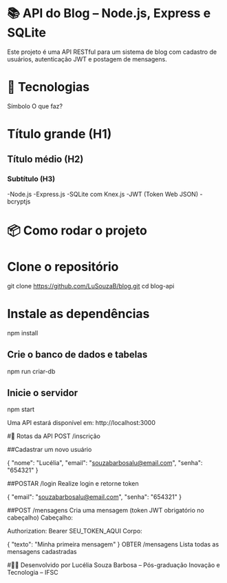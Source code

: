 # 📚 API do Blog – Node.js, Express e SQLite

Este projeto é uma API RESTful para um sistema de blog com cadastro de usuários, autenticação JWT e postagem de mensagens.

# 🚀 Tecnologias
Símbolo	O que faz?
#	Título grande (H1)
##	Título médio (H2)
###	Subtítulo (H3)
-Node.js
-Express.js
-SQLite com Knex.js
-JWT (Token Web JSON)
-bcryptjs

# 📦 Como rodar o projeto
# Clone o repositório
git clone https://github.com/LuSouzaB/blog.git
cd blog-api

# Instale as dependências
npm install

## Crie o banco de dados e tabelas
npm run criar-db

## Inicie o servidor
npm start

Uma API estará disponível em: http://localhost:3000

#🔐 Rotas da API
POST /inscrição

##Cadastrar um novo usuário

{
  "nome": "Lucélia",
  "email": "souzabarbosalu@email.com",
  "senha": "654321"
}

##POSTAR /login
Realize login e retorne token

{
  "email": "souzabarbosalu@email.com",
  "senha": "654321"
}

##POST /mensagens
Cria uma mensagem (token JWT obrigatório no cabeçalho)
Cabeçalho:

Authorization: Bearer SEU_TOKEN_AQUI
Corpo:

{
  "texto": "Minha primeira mensagem"
}
OBTER /mensagens
Lista todas as mensagens cadastradas

#🧑‍🏫 Desenvolvido por
Lucélia Souza Barbosa – Pós-graduação Inovação e Tecnologia – IFSC
